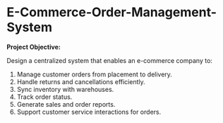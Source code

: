 # E-Commerce-Order-Management-System

**Project Objective:**

Design a centralized system that enables an e-commerce company to:
1. Manage customer orders from placement to delivery.
2. Handle returns and cancellations efficiently.
3. Sync inventory with warehouses.
4. Track order status.
5. Generate sales and order reports.
6. Support customer service interactions for orders.
